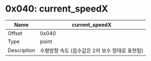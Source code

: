 # 0x040: current_speedX

| Name | current_speedX |
| ----| ------------ |
| Offset | 0x040 |
| Type | point |
| Description | 수평방향 속도 (음수값은 2의 보수 형태로 표현됨) |<br>

